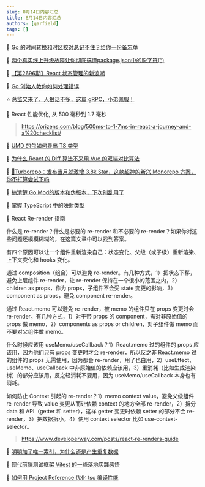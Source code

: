 ```yaml
---
slug: 8月14日内容汇总
title: 8月14日内容汇总
authors: [garfield]
tags: []
---
```


📒 [Go 的时间转换和时区校对总记不住？给你一份备忘单](https://mp.weixin.qq.com/s/HaF9qieEJWNUoyY9qTvnKw)

📒 [两个真实线上升级故障让你彻底搞懂package.json中的脱字符(^)](https://juejin.cn/post/7121520457760653349)

📒 [【第2696期】React 状态管理的新浪潮](https://mp.weixin.qq.com/s/6Er2IQEXXNc8Sb5vVJZZOQ)

📒 [Go 创始人教你如何处理错误](https://mp.weixin.qq.com/s/X60eIQcEAJz8tvNz5qArxg)

⭐️ [总监又来了，人狠话不多，这篇 gRPC，小弟佩服！](https://mp.weixin.qq.com/s/4Sxal7N-uZ8gvphC8XWo8A)

<!--
📒 React Native Boilerplate

一款 RN 应用的初始模板

> https://github.com/thecodingmachine/react-native-boilerplate
-->

📒 React 性能优化, 从 500 毫秒到 1.7 毫秒

> https://orizens.com/blog/500ms-to-1-7ms-in-react-a-journey-and-a%20checklist/

📒 [UMD 的包如何导出 TS 类型](https://juejin.cn/post/7129520818232492040)

📒 [为什么 React 的 Diff 算法不采用 Vue 的双端对比算法](https://juejin.cn/post/7116141318853623839)

📒 [🚀Turborepo：发布当月就激增 3.8k Star，这款超神的新兴 Monorepo 方案，你不打算尝试下吗](https://juejin.cn/post/7129267782515949575)

📒 [搞清楚 Go Mod的版本和伪版本，下次别乱用了](https://mp.weixin.qq.com/s/ptJK7CDHCr6P4JCdsUXKdg)

📒 [掌握 TypeScript 中的映射类型](https://mp.weixin.qq.com/s/Nu4XCuF4d_BaAkmwRr3f4A)

📒 React Re-render 指南

什么是 re-render？什么是必要的 re-render 和不必要的 re-render？如果你对这些问题还模模糊糊的，在这篇文章中可以找到答案。

有四个原因可以让一个组件重新渲染自己：状态变化、父级（或子级）重新渲染、上下文变化和 hooks 变化。

通过 composition（组合）可以避免 re-render。有几种方式，1）把状态下移，避免上层组件 re-render，让 re-render 保持在一个很小的范围之内，2）children as props，作为 props，子组件不会受 state 变更的影响，3）component as props，避免 component re-render。

通过 React.memo 可以避免 re-render，被 memo 的组件只在 props 变更时会 re-render。有几种方式，1）对于带 props 的 component，需对非原始值的 props 做 memo，2）components as props or children，对子组件做 memo 而不要对父组件做 memo。

什么时候应该用 useMemo/useCallback？1）React.memo 过的组件的 props 应该用，因为他们只有 props 变更时才会 re-render，所以反之非 React.memo 过的组件的 props 无需使用，因为都会 re-render，用了也白用，2）useEffect、useMemo、useCallback 中非原始值的依赖应该用，3）重消耗（比如生成渲染树）的部分应该用，反之轻消耗不要用，因为 useMemo/useCallback 本身也有消耗。

如何防止 Context 引起的 re-render？1）memo context value，避免父级组件 re-render 导致 value 变更从而让依赖 context 的地方全部 re-render，2）拆分 data 和 API（getter 和 setter），这样 getter 变更时依赖 setter 的部分不会 re-render，3）把数据拆小，4）使用 context selector 比如 use-context-selector。

> https://www.developerway.com/posts/react-re-renders-guide

📒 [明明加了唯一索引，为什么还是产生重复数据](https://mp.weixin.qq.com/s/vRI-bFB4_IEaoCCQcMqZjw)

📒 [现代前端测试框架 Vitest 的一些落地实践感悟](https://mp.weixin.qq.com/s/0Jn1CHAVyX1U8RD2OUJENQ)

📒 [如何用 Project Reference 优化 tsc 编译性能](https://juejin.cn/post/7129130418657296421)
